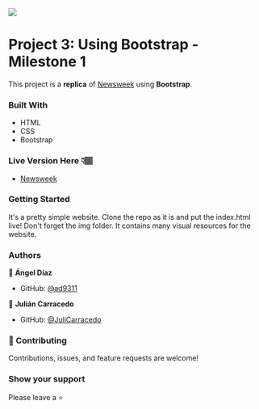 ![](https://img.shields.io/badge/Microverse-blueviolet)

# Project 3: Using Bootstrap - Milestone 1

This project is a **replica** of [Newsweek](https://web.archive.org/web/20210120125445/https://www.newsweek.com/) using **Bootstrap**.

### Built With

- HTML
- CSS
- Bootstrap

### Live Version Here 👇🏽️

- [Newsweek](https://ad9311.github.io/newsweek/)

### Getting Started

It's a pretty simple website. Clone the repo as it is and put the index.html live!
Don't forget the img folder. It contains many visual resources for the website.

### Authors

👤 **Ángel Díaz**

- GitHub: [@ad9311](https://github.com/ad9311)


👤 **Julián Carracedo**

- GitHub: [@JuliCarracedo](https://github.com/JuliCarracedo)


### 🤝 Contributing

Contributions, issues, and feature requests are welcome!


### Show your support

Please leave a ⭐️
